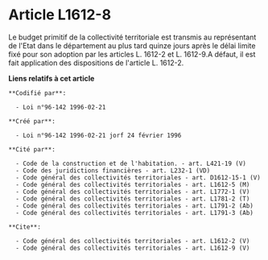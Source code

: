 # Article L1612-8

Le budget primitif de la collectivité territoriale est transmis au représentant de l'Etat dans le département au plus tard
quinze jours après le délai limite fixé pour son adoption par les articles L. 1612-2 et L. 1612-9.A défaut, il est fait
application des dispositions de l'article L. 1612-2.

**Liens relatifs à cet article**

	**Codifié par**:

	  - Loi n°96-142 1996-02-21

	**Créé par**:

	  - Loi n°96-142 1996-02-21 jorf 24 février 1996

	**Cité par**:

	  - Code de la construction et de l'habitation. - art. L421-19 (V)
	  - Code des juridictions financières - art. L232-1 (VD)
	  - Code général des collectivités territoriales - art. D1612-15-1 (V)
	  - Code général des collectivités territoriales - art. L1612-5 (M)
	  - Code général des collectivités territoriales - art. L1772-1 (V)
	  - Code général des collectivités territoriales - art. L1781-2 (T)
	  - Code général des collectivités territoriales - art. L1791-2 (Ab)
	  - Code général des collectivités territoriales - art. L1791-3 (Ab)

	**Cite**:

	  - Code général des collectivités territoriales - art. L1612-2 (V)
	  - Code général des collectivités territoriales - art. L1612-9 (V)
